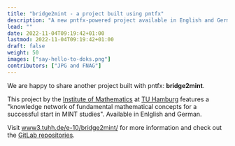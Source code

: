 ```yaml
---
title: "bridge2mint - a project built using pntfx"
description: "A new pntfx-powered project available in English and German."
lead: ""
date: 2022-11-04T09:19:42+01:00
lastmod: 2022-11-04T09:19:42+01:00
draft: false
weight: 50
images: ["say-hello-to-doks.png"]
contributors: ["JPG and FNAG"]
---
```


We are happy to share another project built with pntfx: **bridge2mint**. 

This project by the [Institute of Mathematics](https://www.mat.tuhh.de/index_en.html) at [TU Hamburg](https://www.tuhh.de/tuhh/en/startpage.html) features a "knowledge network of fundamental mathematical concepts for a successful start in MINT studies". Available in Enlglish and German.

Visit [www3.tuhh.de/e-10/bridge2mint/](https://www3.tuhh.de/e-10/bridge2mint/) for more information and check out the [GitLab repositories](https://collaborating.tuhh.de/e-10/bridge2mint).

